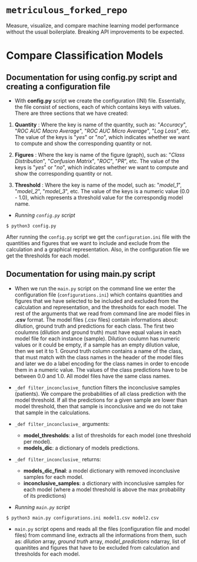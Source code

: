 # __`metriculous_forked_repo`__

Measure, visualize, and compare machine learning model performance without the usual boilerplate.
Breaking API improvements to be expected.

# Compare Classification Models
## Documentation for using config.py script and creating a configuration file

*  With **config.py** script we create the configuration (INI) file. Essentially, the file consist of sections, each of which contains keys with values. There are three sections that we have created:

1. **Quantity** : Where the key is name of the quantity, such as: "_Accuracy_", "_ROC AUC Macro Average_", "_ROC AUC Micro Average_", "_Log Loss_", etc. The value of the keys is "_yes_" or "_no_", which indicates whether we want to compute and show the corresponding quantity or not.

2. **Figures** :  Where the key is name of the figure (graph), such as: "_Class Distribution_", "_Confusion Matrix_", "_ROC_", "_PR_", etc. The value of the keys is "_yes_" or "_no_", which indicates whether we want to compute and show the corresponding quantity or not.

3. **Threshold** :  Where the key is name of the model, such as: "_model_1_", "_model_2_", "_model_3_", etc. The value of the keys is a numeric value (0.0 - 1.0), which represents a threshold value for the correspondig model name.


* _Running `config.py` script_ 

```console
$ python3 config.py 
```

After running the `config.py` script we get the `configuration.ini` file with the quantities and figures that we want to include and exclude from the calculation and a graphical representation. Also, in the configuration file we get the thresholds for each model. 

## Documentation for using main.py script

* When we run the `main.py` script on the command line we enter the configuration file (`configurations.ini`) which contains quantities and figures that we have selected to be included and excluded from the calculation and representation, and the thresholds for each  model. The rest of the arguments that we read from command line are model files in **.csv** format. The model files (.csv files) contain informations about: dilution, ground truth and predictions for each class. The first two coulumns (dilution and ground truth) must have equal values in each model file for each instance (sample). Dilution coulumn has numeric values or it could be empty, if a sample has an empty dilution value, then we set it to 1. Ground truth column contains a name of the class, that must match with the class names in the header of the model files and later we do a label encoding for the class names in order to encode them in a numeric value.
The values of the class predictions have to be between 0.0 and 1.0. All model files have the same class names. 
* `_def filter_inconclusive_` function filters the inconclusive samples (patients). We compare the probabilities of all class prediction with the model threshold. If all the predictions for a given sample are lower than model threshold, then that sample is inconclusive and we do not take that sample in the calculations.
* `_def filter_inconclusive_`  arguments:
    * **model_thresholds**: a list of thresholds for each model (one threshold per model).
    * **models_dic**: a dictionary of models predictions.
* `_def filter_inconclusive_`  returns:
    * **models_dic_final**: a model dictionary with removed inconclusive samples for each model.
    * **inconclusive_samples**: a dictionary with inconclusive samples for each model (where a model threshold is above the max probability of its predictions)   

* _Running `main.py` script_

```console
$ python3 main.py configurations.ini model1.csv model2.csv
```

* `main.py` script opens and reads all the files (configuration file and model files) from command line, extracts all the informations from them, such as: _dilution_ array, _ground truth_ array, _model_predictions_ ndarray, list of quanitites and figures that have to be excluded from calculation and thresholds for each model.